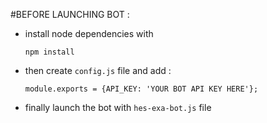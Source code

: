 #BEFORE LAUNCHING BOT :

- install node dependencies with
    ```
    npm install
    ```

- then create `config.js` file and add :

    ```
    module.exports = {API_KEY: 'YOUR BOT API KEY HERE'};
    ```

- finally launch the bot with `hes-exa-bot.js` file